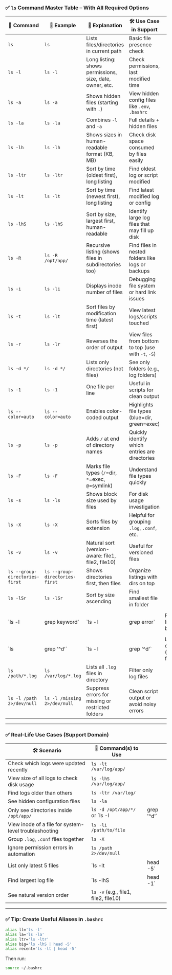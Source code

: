 ### ✅ **`ls` Command Master Table – With All Required Options**

| 🔹 Command                     | 📘 Example                     | 📖 Explanation                                           | 🛠️ Use Case in Support                             |                                           |                                                |
| ------------------------------ | ------------------------------ | -------------------------------------------------------- | --------------------------------------------------- | ----------------------------------------- | ---------------------------------------------- |
| `ls`                           | `ls`                           | Lists files/directories in current path                  | Basic file presence check                           |                                           |                                                |
| `ls -l`                        | `ls -l`                        | Long listing: shows permissions, size, date, owner, etc. | Check permissions, last modified time               |                                           |                                                |
| `ls -a`                        | `ls -a`                        | Shows hidden files (starting with `.`)                   | View hidden config files like `.env`, `.bashrc`     |                                           |                                                |
| `ls -la`                       | `ls -la`                       | Combines `-l` and `-a`                                   | Full details + hidden files                         |                                           |                                                |
| `ls -lh`                       | `ls -lh`                       | Shows sizes in human-readable format (KB, MB)            | Check disk space consumed by files easily           |                                           |                                                |
| `ls -ltr`                      | `ls -ltr`                      | Sort by time (oldest first), long listing                | Find oldest log or script modified                  |                                           |                                                |
| `ls -lt`                       | `ls -lt`                       | Sort by time (newest first), long listing                | Find latest modified log or config                  |                                           |                                                |
| `ls -lhS`                      | `ls -lhS`                      | Sort by size, largest first, human-readable              | Identify large log files that may fill up disk      |                                           |                                                |
| `ls -R`                        | `ls -R /opt/app/`              | Recursive listing (shows files in subdirectories too)    | Find files in nested folders like logs or backups   |                                           |                                                |
| `ls -i`                        | `ls -li`                       | Displays inode number of files                           | Debugging file system or hard link issues           |                                           |                                                |
| `ls -t`                        | `ls -lt`                       | Sort files by modification time (latest first)           | View latest logs/scripts touched                    |                                           |                                                |
| `ls -r`                        | `ls -lr`                       | Reverses the order of output                             | View files from bottom to top (use with `-t`, `-S`) |                                           |                                                |
| `ls -d */`                     | `ls -d */`                     | Lists only directories (not files)                       | See only folders (e.g., log folders)                |                                           |                                                |
| `ls -1`                        | `ls -1`                        | One file per line                                        | Useful in scripts for clean output                  |                                           |                                                |
| `ls --color=auto`              | `ls --color=auto`              | Enables color-coded output                               | Highlights file types (blue=dir, green=exec)        |                                           |                                                |
| `ls -p`                        | `ls -p`                        | Adds `/` at end of directory names                       | Quickly identify which entries are directories      |                                           |                                                |
| `ls -F`                        | `ls -F`                        | Marks file types (`/`=dir, `*`=exec, `@`=symlink)        | Understand file types quickly                       |                                           |                                                |
| `ls -s`                        | `ls -ls`                       | Shows block size used by files                           | For disk usage investigation                        |                                           |                                                |
| `ls -X`                        | `ls -X`                        | Sorts files by extension                                 | Helpful for grouping `.log`, `.conf`, etc.          |                                           |                                                |
| `ls -v`                        | `ls -v`                        | Natural sort (version-aware: file1, file2, file10)       | Useful for versioned files                          |                                           |                                                |
| `ls --group-directories-first` | `ls --group-directories-first` | Shows directories first, then files                      | Organize listings with dirs on top                  |                                           |                                                |
| `ls -lSr`                      | `ls -lSr`                      | Sort by size ascending                                   | Find smallest file in folder                        |                                           |                                                |
| \`ls -l                        | grep keyword\`                 | \`ls -l                                                  | grep error\`                                        | Filter listed files by pattern            | Find logs with specific names like `error.log` |
| \`ls                           | grep '^d'\`                    | \`ls -l                                                  | grep '^d'\`                                         | Lists only directories (from long format) | Find subdirectories in current folder          |
| `ls /path/*.log`               | `ls /var/log/*.log`            | Lists all `.log` files in directory                      | Filter only log files                               |                                           |                                                |
| `ls -l /path 2>/dev/null`      | `ls -l /missing 2>/dev/null`   | Suppress errors for missing or restricted folders        | Clean script output or avoid noisy errors           |                                           |                                                |

---

### ✅ Real-Life Use Cases (Support Domain)

| 🛠️ Scenario                                          | 🔹 Command(s) to Use                 |             |
| ----------------------------------------------------- | ------------------------------------ | ----------- |
| Check which logs were updated recently                | `ls -lt /var/log/app/`               |             |
| View size of all logs to check disk usage             | `ls -lhS /var/log/app/`              |             |
| Find logs older than others                           | `ls -ltr /var/log/`                  |             |
| See hidden configuration files                        | `ls -la`                             |             |
| Only see directories inside `/opt/app/`               | `ls -d /opt/app/*/` or \`ls -l       | grep '^d'\` |
| View inode of a file for system-level troubleshooting | `ls -li /path/to/file`               |             |
| Group `.log`, `.conf` files together                  | `ls -X`                              |             |
| Ignore permission errors in automation                | `ls /path 2>/dev/null`               |             |
| List only latest 5 files                              | \`ls -lt                             | head -5\`   |
| Find largest log file                                 | \`ls -lhS                            | head -1\`   |
| See natural version order                             | `ls -v` (e.g., file1, file2, file10) |             |

---

### ✅ Tip: Create Useful Aliases in `.bashrc`

```bash
alias ll='ls -l'
alias la='ls -la'
alias ltr='ls -ltr'
alias big='ls -lhS | head -5'
alias recent='ls -lt | head -5'
```

Then run:

```bash
source ~/.bashrc
```


